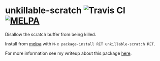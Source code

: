 # unkillable-scratch ![Travis CI](https://travis-ci.org/EricCrosson/unkillable-scratch.svg?branch=master) [![MELPA](http://melpa.org/packages/unkillable-scratch-badge.svg)](http://melpa.org/#/unkillable-scratch)

Disallow the scratch buffer from being killed.

Install from [melpa](https://github.com/milkypostman/melpa) with `M-x
package-install RET unkillable-scratch RET`.

For more information see my writeup about this package [here](http://ericcrosson.github.io/2015/03/18/unkillable-scratch/).
